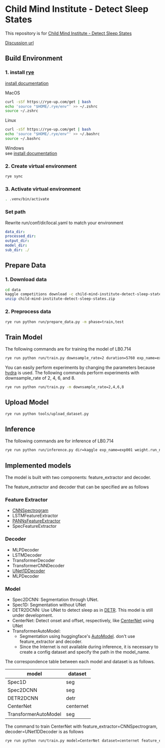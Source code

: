 # Child Mind Institute - Detect Sleep States

This repository is for [Child Mind Institute - Detect Sleep States](https://www.kaggle.com/competitions/child-mind-institute-detect-sleep-states/overview)

[Discussion url](https://www.kaggle.com/competitions/child-mind-institute-detect-sleep-states/discussion/452940)

## Build Environment
### 1. install [rye](https://github.com/mitsuhiko/rye)

[install documentation](https://rye-up.com/guide/installation/#installing-rye)

MacOS
```zsh
curl -sSf https://rye-up.com/get | bash
echo 'source "$HOME/.rye/env"' >> ~/.zshrc
source ~/.zshrc
```

Linux
```bash
curl -sSf https://rye-up.com/get | bash
echo 'source "$HOME/.rye/env"' >> ~/.bashrc
source ~/.bashrc
```

Windows  
see [install documentation](https://rye-up.com/guide/installation/)

### 2. Create virtual environment

```bash
rye sync
```

### 3. Activate virtual environment

```bash
. .venv/bin/activate
```

### Set path
Rewrite run/conf/dir/local.yaml to match your environment

```yaml
data_dir: 
processed_dir: 
output_dir: 
model_dir: 
sub_dir: ./
```

## Prepare Data

### 1. Download data

```bash
cd data
kaggle competitions download -c child-mind-institute-detect-sleep-states
unzip child-mind-institute-detect-sleep-states.zip
```

### 2. Preprocess data

```bash
rye run python run/prepare_data.py -m phase=train,test
```

## Train Model
The following commands are for training the model of LB0.714
```bash
rye run python run/train.py downsample_rate=2 duration=5760 exp_name=exp001 dataset.batch_size=32
```

You can easily perform experiments by changing the parameters because [hydra](https://hydra.cc/docs/intro/) is used.
The following commands perform experiments with downsample_rate of 2, 4, 6, and 8.

```bash
rye run python run/train.py -m downsample_rate=2,4,6,8
```

## Upload Model
```bash
rye run python tools/upload_dataset.py
```

## Inference
The following commands are for inference of LB0.714 
```bash
rye run python run/inference.py dir=kaggle exp_name=exp001 weight.run_name=single downsample_rate=2 duration=5760 model.params.encoder_weights=null pp.score_th=0.005 pp.distance=40 phase=test
```

## Implemented models

The model is built with two components: feature_extractor and decoder.

The feature_extractor and decoder that can be specified are as follows

### Feature Extractor

- [CNNSpectrogram](https://github.com/analokmaus/kaggle-g2net-public/tree/main/models1d_pytorch)
- LSTMFeatureExtractor
- [PANNsFeatureExtractor](https://arxiv.org/abs/1912.10211)
- SpecFeatureExtractor

### Decoder

- MLPDecoder
- LSTMDecoder
- TransformerDecoder
- TransformerCNNDecoder
- [UNet1DDecoder](https://github.com/bamps53/kaggle-dfl-3rd-place-solution/blob/master/models/cnn_3d.py)
- MLPDecoder

### Model

- Spec2DCNN: Segmentation through UNet.
- Spec1D: Segmentation without UNet
- DETR2DCNN: Use UNet to detect sleep as in [DETR](https://arxiv.org/abs/2005.12872). This model is still under development.
- CenterNet: Detect onset and offset, respectively, like [CenterNet](https://arxiv.org/abs/1904.07850) using UNet
- TransformerAutoModel: 
  - Segmentation using huggingface's [AutoModel](https://huggingface.co/transformers/v3.0.2/model_doc/auto.html). don't use feature_extractor and decoder.
  -  Since the Internet is not available during inference, it is necessary to create a config dataset and specify the path in the model_name.

The correspondence table between each model and dataset is as follows.

| model     | dataset   | 
| --------- | --------- | 
| Spec1D    | seg       | 
| Spec2DCNN | seg       | 
| DETR2DCNN | detr      | 
| CenterNet | centernet | 
| TransformerAutoModel | seg |

The command to train CenterNet with feature_extractor=CNNSpectrogram, decoder=UNet1DDecoder is as follows

```bash
rye run python run/train.py model=CenterNet dataset=centernet feature_extractor=CNNSpectrogram decoder=UNet1DDecoder
```
